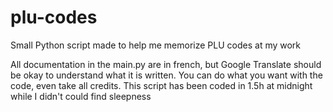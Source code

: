 # plu-codes
Small Python script made to help me memorize PLU codes at my work

All documentation in the main.py are in french, but Google Translate should be okay to understand what it is written.
You can do what you want with the code, even take all credits. This script has been coded in 1.5h at midnight while I didn't could find sleepness
